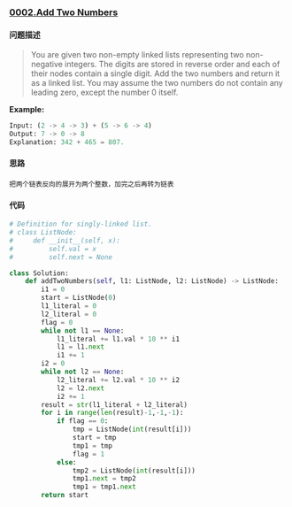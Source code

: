 ### [0002.Add Two Numbers](https://leetcode-cn.com/problems/add-two-numbers/)

#### 问题描述

> You are given two non-empty linked lists representing two non-negative integers. The digits are stored in reverse order and each of their nodes contain a single digit. Add the two numbers and return it as a linked list.
You may assume the two numbers do not contain any leading zero, except the number 0 itself.


**Example:**
```python
Input: (2 -> 4 -> 3) + (5 -> 6 -> 4)
Output: 7 -> 0 -> 8
Explanation: 342 + 465 = 807.
```

#### 思路

    把两个链表反向的展开为两个整数，加完之后再转为链表

#### 代码

```python
# Definition for singly-linked list.
# class ListNode:
#     def __init__(self, x):
#         self.val = x
#         self.next = None

class Solution:
    def addTwoNumbers(self, l1: ListNode, l2: ListNode) -> ListNode:
        i1 = 0
        start = ListNode(0)
        l1_literal = 0
        l2_literal = 0
        flag = 0
        while not l1 == None:
            l1_literal += l1.val * 10 ** i1
            l1 = l1.next
            i1 += 1
        i2 = 0
        while not l2 == None:
            l2_literal += l2.val * 10 ** i2 
            l2 = l2.next
            i2 += 1
        result = str(l1_literal + l2_literal)
        for i in range(len(result)-1,-1,-1):
            if flag == 0:
                tmp = ListNode(int(result[i]))
                start = tmp
                tmp1 = tmp
                flag = 1
            else:
                tmp2 = ListNode(int(result[i]))
                tmp1.next = tmp2
                tmp1 = tmp1.next
        return start
```